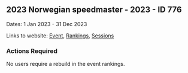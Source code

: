 ## 2023 Norwegian speedmaster - 2023 - ID 776

Dates: 1 Jan 2023 - 31 Dec 2023

Links to website: [Event](https://www.gps-speedsurfing.com/default.aspx?mnu=event&val=776), [Rankings](https://www.gps-speedsurfing.com/default.aspx?mnu=eventranking&val=776), [Sessions](https://www.gps-speedsurfing.com/default.aspx?mnu=eventsessions&val=776)

### Actions Required

No users require a rebuild in the event rankings.


